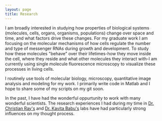 ```yaml
---
layout: page
title: Research
---
```

I am broadly interested in studying how properties of biological systems (molecules, cells, organs, organisms, populations) change over space and time, and what factors drive these changes. For my graduate work I am focusing on the molecular mechanisms of how cells regulate the number and type of messenger RNAs during growth and development. To study how these molecules "behave" over their lifetimes-how they move inside the cell, where they reside and what other molecules they interact with-I am currently using single molecule fluorescence microscopy to visualize these processes in living cells.

I routinely use tools of molecular biology, microscopy, quantitative image analysis and modeling for my work. I primarily write code in Matlab and I hope to share some of my scripts on my git soon.

In the past, I have had the wonderful oppurtunity to work with many wonderful scientists. The research experiences I had during my time in [Dr. Christian Ray's](http://jcjray.com/) and [Dr. Kavita Babu's](http://www.babulab.org/home) labs have had particularly strong influences on my thought process. 
